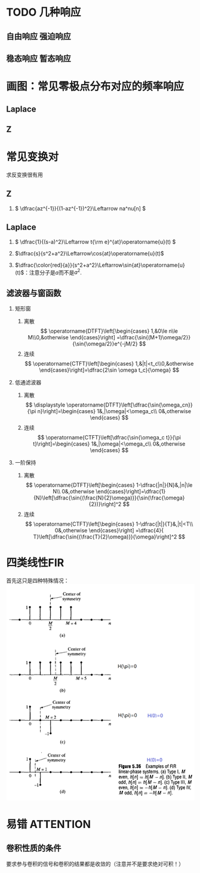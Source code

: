 # TODO 几种响应
## 自由响应 强迫响应
## 稳态响应 暂态响应 


# 画图：常见零极点分布对应的频率响应
## Laplace
### 


## Z


# 常见变换对
求反变换很有用
## Z
1. $
\dfrac{az^{-1}}{(1-az^{-1})^2}\Leftarrow na^nu[n]
$
## Laplace
1. $
\dfrac{1}{(s-a)^2}\Leftarrow t{\rm e}^{at}\operatorname{u}(t)
$
2. $\dfrac{s}{s^2+a^2}\Leftarrow\cos{at}\operatorname{u}(t)$

3. $\dfrac{\color{red}{a}}{s^2+a^2}\Leftarrow\sin{at}\operatorname{u}(t)$：注意分子是$a$而不是$a^2$.
## 滤波器与窗函数
1. 矩形窗
   1. 离散
   $$
   \operatorname{DTFT}\left[\begin{cases}
       1,&0\le n\le M\\0,&otherwise
   \end{cases}\right]
   =\dfrac{\sin{(M+1)\omega/2}}{\sin{\omega/2}}e^{-jM/2}
   $$
   2. 连续
   $$
    \operatorname{CTFT}\left[\begin{cases}
        1,&|t|<t_c\\0,&otherwise
    \end{cases}\right]=\dfrac{2\sin \omega t_c}{\omega}
   $$
2. 低通滤波器
   1. 离散
   $$
   \displaystyle
   \operatorname{DTFT}\left[\dfrac{\sin{\omega_cn}}{\pi n}\right]=\begin{cases}
     1&,|\omega|<\omega_c\\
     0&,otherwise
   \end{cases}
   $$
   1. 连续
   $$
   \operatorname{CTFT}\left[\dfrac{\sin{\omega_c t}}{\pi t}\right]=\begin{cases}
     1&,|\omega|<\omega_c\\
     0&,otherwise
   \end{cases} 
   $$

3. 一阶保持
   1. 离散
      $$
      \operatorname{DTFT}\left[\begin{cases}
        1-\dfrac{|n|}{N}&,|n|\le N\\
        0&,otherwise
      \end{cases}\right]=\dfrac{1}{N}\left[\dfrac{\sin{(\frac{N}{2}\omega)}}{\sin(\frac{\omega}{2})}\right]^2
      $$
   2. 连续
      $$
      \operatorname{CTFT}\left[\begin{cases}
        1-\dfrac{|t|}{T}&,|t|<T\\
        0&,otherwise
      \end{cases}\right]
      =\dfrac{4}{ T}\left[\dfrac{\sin{(\frac{T}{2}\omega)}}{\omega}\right]^2
      $$
# 四类线性FIR
首先这只是四种特殊情况：
![](image/2019-10-23-14-47-41.png)

# 易错 ATTENTION
## 卷积性质的条件
要求参与卷积的信号和卷积的结果都是收敛的（注意并不是要求绝对可积！）